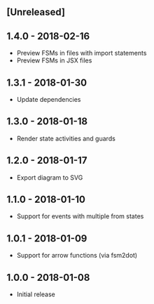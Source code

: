 ## [Unreleased]

## 1.4.0 - 2018-02-16
- Preview FSMs in files with import statements
- Preview FSMs in JSX files

## 1.3.1 - 2018-01-30
- Update dependencies

## 1.3.0 - 2018-01-18
- Render state activities and guards

## 1.2.0 - 2018-01-17
- Export diagram to SVG

## 1.1.0 - 2018-01-10
- Support for events with multiple from states

## 1.0.1 - 2018-01-09
- Support for arrow functions (via fsm2dot)

## 1.0.0 - 2018-01-08
- Initial release
